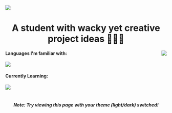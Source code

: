 <a href="https://linkode.org/#P3ZSY9CLe9TBdfVP0eHFm1"><img src="https://i.postimg.cc/pLC625YV/1.png" style="max-height: 100%;"></a>
<h1 align="center">
A student with wacky yet creative project ideas 👨🏻‍💻
</h1>
<div>
  <img src="https://github-readme-stats.vercel.app/api?username=Divdude77&theme=gotham&bg-color=0e1116&show_icons=true" align="right" style="">
  <h4>
    Languages I'm familiar with:
  </h4>
  <img src="https://skills.thijs.gg/icons?i=python,c,mysql,arduino,html,css">
  <h4>
    Currently Learning:
  </h4>
  <img src="https://skills.thijs.gg/icons?i=java,haskell,js,react">
  <h1></h1>
</div>
<h5 align="center">Note: Try viewing this page with your theme (light/dark) switched!</h5>
